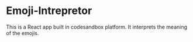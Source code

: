 # Emoji-Intrepretor
This is a React app built in codesandbox platform. It interprets the meaning of the emojis.
